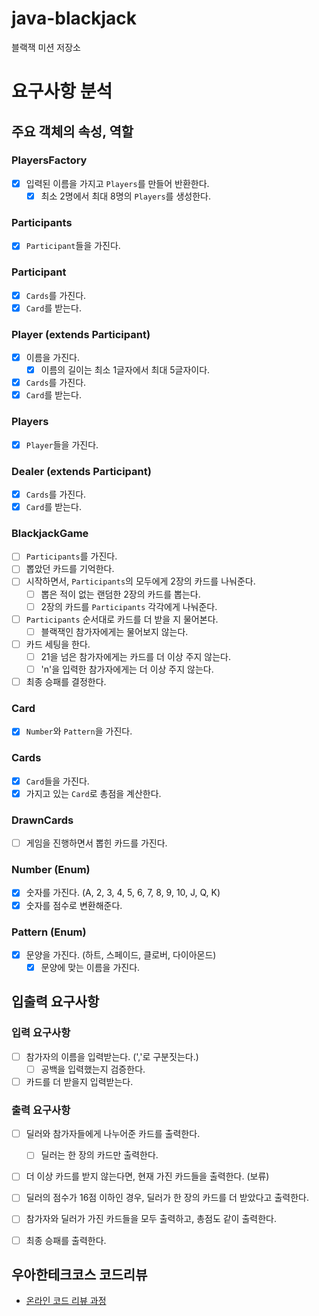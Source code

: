 # java-blackjack

블랙잭 미션 저장소

# 요구사항 분석
## 주요 객체의 속성, 역할
### PlayersFactory
- [x] 입력된 이름을 가지고 `Players`를 만들어 반환한다.
  - [x] 최소 2명에서 최대 8명의 `Players`를 생성한다.

### Participants
- [x] `Participant`들을 가진다.

### Participant
- [x] `Cards`를 가진다.
- [x] `Card`를 받는다.

### Player (extends Participant)
- [x] 이름을 가진다.
  - [x] 이름의 길이는 최소 1글자에서 최대 5글자이다.
- [x] `Cards`를 가진다.
- [x] `Card`를 받는다.

### Players
- [x] `Player`들을 가진다.

### Dealer (extends Participant)
- [x] `Cards`를 가진다.
- [x] `Card`를 받는다.

### BlackjackGame
- [ ] `Participants`를 가진다.
- [ ] 뽑았던 카드를 기억한다.
- [ ] 시작하면서, `Participants`의 모두에게 2장의 카드를 나눠준다.
  - [ ] 뽑은 적이 없는 랜덤한 2장의 카드를 뽑는다.
  - [ ] 2장의 카드를 `Participants` 각각에게 나눠준다.
- [ ] `Participants` 순서대로 카드를 더 받을 지 물어본다.
  - [ ] 블랙잭인 참가자에게는 물어보지 않는다.
- [ ] 카드 세팅을 한다.
  - [ ] 21을 넘은 참가자에게는 카드를 더 이상 주지 않는다.
  - [ ] 'n'을 입력한 참가자에게는 더 이상 주지 않는다.
- [ ] 최종 승패를 결정한다.

### Card
- [x] `Number`와 `Pattern`을 가진다.

### Cards
- [x] `Card`들을 가진다.
- [x] 가지고 있는 `Card`로 총점을 계산한다.

### DrawnCards
- [ ] 게임을 진행하면서 뽑힌 카드를 가진다.

### Number (Enum)
- [x] 숫자를 가진다. (A, 2, 3, 4, 5, 6, 7, 8, 9, 10, J, Q, K)
- [x] 숫자를 점수로 변환해준다.

### Pattern (Enum)
- [x] 문양을 가진다. (하트, 스페이드, 클로버, 다이아몬드)
  - [x] 문양에 맞는 이름을 가진다.

## 입출력 요구사항
### 입력 요구사항
- [ ] 참가자의 이름을 입력받는다. (','로 구분짓는다.)
  - [ ] 공백을 입력했는지 검증한다.
- [ ] 카드를 더 받을지 입력받는다.

### 출력 요구사항
- [ ] 딜러와 참가자들에게 나누어준 카드를 출력한다.
  - [ ] 딜러는 한 장의 카드만 출력한다.
- [ ] 더 이상 카드를 받지 않는다면, 현재 가진 카드들을 출력한다. (보류)
- [ ] 딜러의 점수가 16점 이하인 경우, 딜러가 한 장의 카드를 더 받았다고 출력한다.
- [ ] 참가자와 딜러가 가진 카드들을 모두 출력하고, 총점도 같이 출력한다.
- [ ] 최종 승패를 출력한다.


## 우아한테크코스 코드리뷰

- [온라인 코드 리뷰 과정](https://github.com/woowacourse/woowacourse-docs/blob/master/maincourse/README.md)
